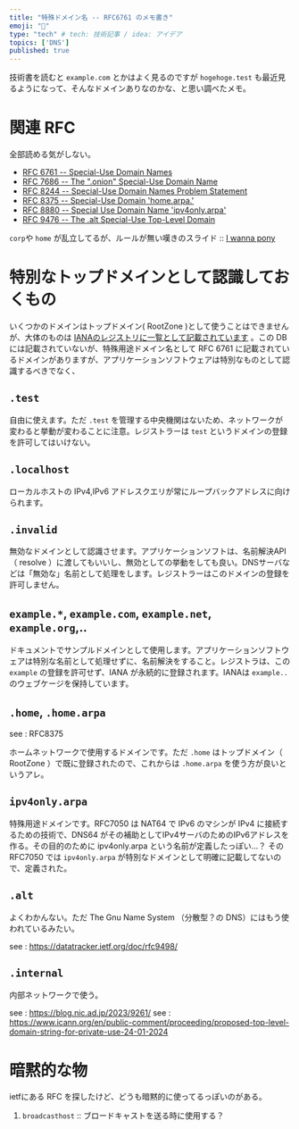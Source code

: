 ```yaml
---
title: "特殊ドメイン名 -- RFC6761 のメモ書き"
emoji: "📘"
type: "tech" # tech: 技術記事 / idea: アイデア
topics: ['DNS']
published: true
---
```



技術書を読むと `example.com` とかはよく見るのですが `hogehoge.test` も最近見るようになって、そんなドメインありなのかな、と思い調べたメモ。

# 関連 RFC

全部読める気がしない。

- [RFC 6761 -- Special-Use Domain Names](https://datatracker.ietf.org/doc/html/rfc6761)
- [RFC 7686 -- The ".onion" Special-Use Domain Name](https://datatracker.ietf.org/doc/rfc7686/)
- [RFC 8244 -- Special-Use Domain Names Problem Statement](https://datatracker.ietf.org/doc/rfc8244/)
- [RFC 8375 -- Special-Use Domain 'home.arpa.'](https://datatracker.ietf.org/doc/rfc8375/)
- [RFC 8880 -- Special Use Domain Name 'ipv4only.arpa'](https://datatracker.ietf.org/doc/html/rfc8880)
- [RFC 9476 -- The .alt Special-Use Top-Level Domain](https://datatracker.ietf.org/doc/html/rfc9476)

`corp`や `home` が乱立してるが、ルールが無い嘆きのスライド :: [I wanna pony](https://datatracker.ietf.org/meeting/100/materials/slides-100-dnsop-sessa-draft-wkumari-dnsop-internal-00)

# 特別なトップドメインとして認識しておくもの

いくつかのドメインはトップドメイン( RootZone )として使うことはできませんが、大体のものは [IANAのレジストリに一覧として記載されています](https://www.iana.org/domains/root/db) 。この DB には記載されていないが、特殊用途ドメイン名として RFC 6761 に記載されているドメインがありますが、アプリケーションソフトウェアは特別なものとして認識するべきでなく、

## `.test`

自由に使えます。ただ `.test` を管理する中央機関はないため、ネットワークが変わると挙動が変わることに注意。レジストラーは `test` というドメインの登録を許可してはいけない。


## `.localhost`

ローカルホストの IPv4,IPv6 アドレスクエリが常にループバックアドレスに向けられます。


## `.invalid`

無効なドメインとして認識させます。アプリケーションソフトは、名前解決API（ resolve ）に渡してもいいし、無効としての挙動をしても良い。DNSサーバなどは「無効な」名前として処理をします。レジストラーはこのドメインの登録を許可しません。


## `example.*`, `example.com`, `example.net`, `example.org`,..

ドキュメントでサンプルドメインとして使用します。アプリケーションソフトウェアは特別な名前として処理せずに、名前解決をすること。レジストラは、この `example` の登録を許可せず、IANA が永続的に登録されます。IANAは `example..` のウェブケージを保持しています。

## `.home`, `.home.arpa`

see : RFC8375

ホームネットワークで使用するドメインです。ただ `.home` はトップドメイン（ RootZone ）で既に登録されたので、これからは `.home.arpa` を使う方が良いというアレ。

## `ipv4only.arpa`

特殊用途ドメインです。RFC7050 は NAT64 で IPv6 のマシンが IPv4 に接続するための技術で、DNS64 がその補助としてIPv4サーバのためのIPv6アドレスを作る。その目的のために ipv4only.arpa という名前が定義したっぽい…？
そのRFC7050 では `ipv4only.arpa` が特別なドメインとして明確に記載してないので、定義された。


## `.alt`

よくわかんない。ただ The Gnu Name System （分散型？の DNS）にはもう使われているみたい。

see : https://datatracker.ietf.org/doc/rfc9498/

## `.internal`

内部ネットワークで使う。

see : https://blog.nic.ad.jp/2023/9261/
see : https://www.icann.org/en/public-comment/proceeding/proposed-top-level-domain-string-for-private-use-24-01-2024

# 暗黙的な物

ietfにある RFC を探したけど、どうも暗黙的に使ってるっぽいのがある。

1. `broadcasthost` :: ブロードキャストを送る時に使用する？

